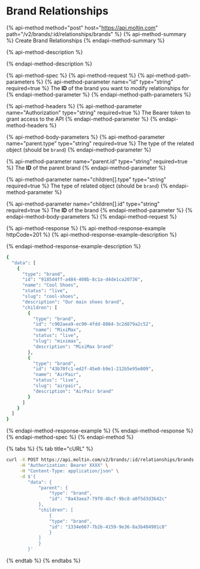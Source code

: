 # Brand Relationships

{% api-method method="post" host="https://api.moltin.com" path="/v2/brands/:id/relationships/brands" %}
{% api-method-summary %}
Create Brand Relationships
{% endapi-method-summary %}

{% api-method-description %}

{% endapi-method-description %}

{% api-method-spec %}
{% api-method-request %}
{% api-method-path-parameters %}
{% api-method-parameter name="id" type="string" required=true %}
The **ID** of the brand you want to modify relationships for
{% endapi-method-parameter %}
{% endapi-method-path-parameters %}

{% api-method-headers %}
{% api-method-parameter name="Authorization" type="string" required=true %}
The Bearer token to grant access to the API
{% endapi-method-parameter %}
{% endapi-method-headers %}

{% api-method-body-parameters %}
{% api-method-parameter name="parent.type" type="string" required=true %}
The type of the related object \(should be `brand`\)
{% endapi-method-parameter %}

{% api-method-parameter name="parent.id" type="string" required=true %}
The **ID** of the parent brand
{% endapi-method-parameter %}

{% api-method-parameter name="children\[\].type" type="string" required=true %}
The type of related object \(should be `brand`\)
{% endapi-method-parameter %}

{% api-method-parameter name="children\[\].id" type="string" required=true %}
The **ID** of the brand
{% endapi-method-parameter %}
{% endapi-method-body-parameters %}
{% endapi-method-request %}

{% api-method-response %}
{% api-method-response-example httpCode=201 %}
{% api-method-response-example-description %}

{% endapi-method-response-example-description %}

```bash
{
  "data": [
    {
      "type": "brand",
      "id": "9185d4ff-a484-408b-8c1a-d4de1ca20736",
      "name": "Cool Shoes",
      "status": "live",
      "slug": "cool-shoes",
      "description": "Our main shoes brand",
      "children": [
        {
          "type": "brand",
          "id": "c902aea9-ec90-4fdd-8084-3c2d879a2c52",
          "name": "MixiMax",
          "status": "live",
          "slug": "miximax",
          "description": "MixiMax brand"
        },
        {
          "type": "brand",
          "id": "43b70fc1-ed2f-45e0-b9e1-212b5e95e809",
          "name": "AirPair",
          "status": "live",
          "slug": "airpair",
          "description": "AirPair brand"
        }
      ]
    }
  ]
}
```
{% endapi-method-response-example %}
{% endapi-method-response %}
{% endapi-method-spec %}
{% endapi-method %}

{% tabs %}
{% tab title="cURL" %}
```bash
curl -X POST https://api.moltin.com/v2/brands/:id/relationships/brands \
     -H "Authorization: Bearer XXXX" \
     -H "Content-Type: application/json" \
     -d $'{
        "data": {
            "parent": {
                "type": "brand",
                "id": "8a43aea7-79f0-4bcf-9bc8-a0f5d3d3642c"
            },
            "children": [
                {
                "type": "brand",
                "id": "1334e667-7b2b-4159-9e36-8a3b404901c8"
                }
            ]
            }
        }'
```
{% endtab %}
{% endtabs %}

